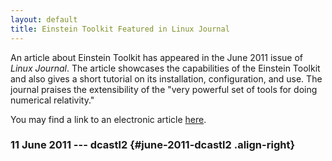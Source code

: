 ```yaml
---
layout: default
title: Einstein Toolkit Featured in Linux Journal
---
```

An article about Einstein Toolkit has appeared in the June 2011 issue of
*Linux Journal*. The article showcases the capabilities of the Einstein
Toolkit and also gives a short tutorial on its installation,
configuration, and use. The journal praises the extensibility of the
\"very powerful set of tools for doing numerical relativity.\"

You may find a link to an electronic article
[here](http://www.linuxjournal.com/content/numeric-relativity-einstein-toolkit).

### 11 June 2011 --- dcastl2 {#june-2011-dcastl2 .align-right}
